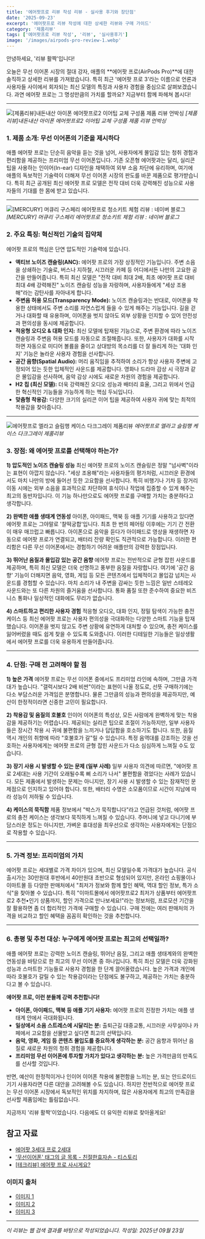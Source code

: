 ```yaml
---
title: '에어팟프로 리뷰 작성 리뷰 - 실사용 후기와 장단점'
date: '2025-09-23'
excerpt: '에어팟프로 리뷰 작성에 대한 상세한 리뷰와 구매 가이드'
category: '제품리뷰'
tags: ['에어팟프로 리뷰 작성', '리뷰', '실사용후기']
image: '/images/airpods-pro-review-1.webp'
---
```


안녕하세요, '리뷰 활짝'입니다!

오늘은 무선 이어폰 시장의 절대 강자, 애플의 **에어팟 프로(AirPods Pro)**에 대한 솔직하고 상세한 리뷰를 가져왔습니다. 특히 최근 '에어팟 프로 3'라는 이름으로 언론과 사용자들 사이에서 회자되는 최신 모델의 특징과 사용자 경험을 중심으로 살펴보겠습니다. 과연 에어팟 프로는 그 명성만큼의 가치를 할까요? 지금부터 함께 파헤쳐 봅시다!

---

![[제품리뷰]내돈내산 아이폰 에어팟프로2 이어팁 교체 구성품 제품 리뷰 언박싱](/images/airpods-pro-review-1.webp)
*[제품리뷰]내돈내산 아이폰 에어팟프로2 이어팁 교체 구성품 제품 리뷰 언박싱*

### 1. 제품 소개: 무선 이어폰의 기준을 제시하다

애플 에어팟 프로는 단순히 음악을 듣는 것을 넘어, 사용자에게 몰입감 있는 청취 경험과 편리함을 제공하는 프리미엄 무선 이어폰입니다. 기존 오픈형 에어팟과는 달리, 실리콘 팁을 사용하는 인이어(In-ear) 디자인을 채택하여 외부 소음 차단에 유리하며, 여기에 애플의 독보적인 기술력이 더해져 무선 이어폰 시장의 판도를 바꾼 제품으로 평가받습니다. 특히 최근 공개된 최신 에어팟 프로 모델은 전작 대비 더욱 강력해진 성능으로 사용자들의 기대를 한 몸에 받고 있습니다.

---

![[MERCURY] 머큐리 구스페리 에어팟프로 청소키트 체험 리뷰 : 네이버 블로그](/images/airpods-pro-review-2.webp)
*[MERCURY] 머큐리 구스페리 에어팟프로 청소키트 체험 리뷰 : 네이버 블로그*

### 2. 주요 특징: 혁신적인 기술의 집약체

에어팟 프로의 핵심은 단연 압도적인 기술력에 있습니다.

*   **액티브 노이즈 캔슬링(ANC):** 에어팟 프로의 가장 상징적인 기능입니다. 주변 소음을 상쇄하는 기술로, 버스나 지하철, 시끄러운 카페 등 어디에서든 나만의 고요한 공간을 만들어줍니다. 특히 최신 모델은 "전작 대비 최대 2배, 최초 에어팟 프로 대비 최대 4배 강력해진" 노이즈 캔슬링 성능을 자랑하며, 사용자들에게 "세상 조용해"라는 감탄사를 자아내게 합니다.
*   **주변음 허용 모드(Transparency Mode):** 노이즈 캔슬링과는 반대로, 이어폰을 착용한 상태에서도 주변 소리를 자연스럽게 들을 수 있게 해주는 기능입니다. 길을 걷거나 대화할 때 유용하며, 이어폰을 벗지 않아도 외부 상황을 인지할 수 있어 안전성과 편의성을 동시에 제공합니다.
*   **적응형 오디오 & 대화 인지:** 최신 모델에 탑재된 기능으로, 주변 환경에 따라 노이즈 캔슬링과 주변음 허용 모드를 자동으로 조절해줍니다. 또한, 사용자가 대화를 시작하면 자동으로 미디어 볼륨을 줄이고 상대방의 목소리를 더 잘 들리게 하는 '대화 인지' 기능은 놀라운 사용자 경험을 선사합니다.
*   **공간 음향(Spatial Audio):** 머리 움직임을 추적하여 소리가 항상 사용자 주변에 고정되어 있는 듯한 입체적인 사운드를 제공합니다. 영화나 드라마 감상 시 극장과 같은 몰입감을 선사하며, 음악 감상 시에도 새로운 차원의 경험을 제공합니다.
*   **H2 칩 (최신 모델):** 더욱 강력해진 오디오 성능과 배터리 효율, 그리고 위에서 언급한 혁신적인 기능들을 가능하게 하는 핵심 두뇌입니다.
*   **맞춤형 착용감:** 다양한 크기의 실리콘 이어 팁을 제공하여 사용자 귀에 맞는 최적의 착용감을 찾아줍니다.

---

![에어팟프로 엘라고 슬림행 케이스 다크그레이 제품리뷰](/images/airpods-pro-review-3.webp)
*에어팟프로 엘라고 슬림행 케이스 다크그레이 제품리뷰*

### 3. 장점: 왜 에어팟 프로를 선택해야 하는가?

**1) 압도적인 노이즈 캔슬링 성능**
최신 에어팟 프로의 노이즈 캔슬링은 정말 "넘사벽"이라는 표현이 아깝지 않습니다. "세상 조용해"라는 사용자들의 평가처럼, 시끄러운 환경에서도 마치 나만의 방에 들어선 듯한 고요함을 선사합니다. 특히 비행기나 기차 등 장거리 이동 시에는 외부 소음을 효과적으로 차단하여 휴식이나 작업에 집중할 수 있게 해주는 최고의 동반자입니다. 이 기능 하나만으로도 에어팟 프로를 구매할 가치는 충분하다고 생각합니다.

**2) 완벽한 애플 생태계 연동성**
아이폰, 아이패드, 맥북 등 애플 기기를 사용하고 있다면 에어팟 프로는 그야말로 '찰떡궁합'입니다. 최초 한 번의 페어링 이후에는 기기 간 전환이 매우 매끄럽고 빠릅니다. 아이폰으로 음악을 듣다가 아이패드로 영상을 재생하면 자동으로 에어팟 프로가 연결되고, 배터리 잔량 확인도 직관적으로 가능합니다. 이러한 편리함은 다른 무선 이어폰에서는 경험하기 어려운 애플만의 강력한 장점입니다.

**3) 뛰어난 음질과 몰입감 있는 공간 음향**
에어팟 프로는 전반적으로 균형 잡힌 사운드를 제공하며, 특히 최신 모델은 더욱 선명하고 풍부한 음질을 자랑합니다. 여기에 '공간 음향' 기능이 더해지면 음악, 영화, 게임 등 모든 콘텐츠에서 입체적이고 몰입감 넘치는 사운드를 경험할 수 있습니다. 마치 소리가 내 주변을 감싸는 듯한 느낌은 일반 스테레오 사운드와는 또 다른 차원의 즐거움을 선사합니다. 통화 품질 또한 준수하여 중요한 비즈니스 통화나 일상적인 대화에도 무리가 없습니다.

**4) 스마트하고 편리한 사용자 경험**
적응형 오디오, 대화 인지, 정밀 탐색이 가능한 충전 케이스 등 최신 에어팟 프로는 사용자 편의성을 극대화하는 다양한 스마트 기능을 탑재했습니다. 이어폰을 벗지 않고도 주변 상황에 유연하게 대처할 수 있으며, 충전 케이스를 잃어버렸을 때도 쉽게 찾을 수 있도록 도와줍니다. 이러한 디테일한 기능들은 일상생활에서 에어팟 프로를 더욱 유용하게 만들어줍니다.

---
### 4. 단점: 구매 전 고려해야 할 점

**1) 높은 가격**
에어팟 프로는 무선 이어폰 중에서도 프리미엄 라인에 속하며, 그만큼 가격대가 높습니다. "갤럭시보다 2배 비싼"이라는 표현이 나올 정도로, 선뜻 구매하기에는 다소 부담스러운 가격임은 분명합니다. 물론 그만큼의 성능과 편의성을 제공하지만, 예산이 한정적이라면 신중한 고민이 필요합니다.

**2) 착용감 및 음질의 호불호**
인이어 이어폰의 특성상, 모든 사람에게 완벽하게 맞는 착용감을 제공하기는 어렵습니다. 제공되는 실리콘 팁으로 조절이 가능하지만, 일부 사용자들은 장시간 착용 시 귀에 불편함을 느끼거나 답답함을 호소하기도 합니다. 또한, 음질 역시 개인의 취향에 따라 "호불호가 갈"릴 수 있습니다. 특정 음역대를 강조하는 것을 선호하는 사용자에게는 에어팟 프로의 균형 잡힌 사운드가 다소 심심하게 느껴질 수도 있습니다.

**3) 장기 사용 시 발생할 수 있는 문제 (일부 사례)**
일부 사용자 의견에 따르면, "에어팟 프로 2세대는 사용 기간이 오래될수록 삐 소리가 나서" 불편함을 겪었다는 사례가 있습니다. 모든 제품에서 발생하는 문제는 아니지만, 장기 사용 시 발생할 수 있는 잠재적인 문제점으로 인지하고 있어야 합니다. 또한, 배터리 수명은 소모품이므로 시간이 지남에 따라 성능이 저하될 수 있습니다.

**4) 케이스의 묵직함**
제품 정보에서 "박스가 묵직합니다"라고 언급된 것처럼, 에어팟 프로의 충전 케이스는 생각보다 묵직하게 느껴질 수 있습니다. 주머니에 넣고 다니기에 부담스러운 정도는 아니지만, 가벼운 휴대성을 최우선으로 생각하는 사용자에게는 단점으로 작용할 수 있습니다.

---
### 5. 가격 정보: 프리미엄의 가치

에어팟 프로는 세대별로 가격 차이가 있으며, 최신 모델일수록 가격대가 높습니다. 공식 출시가는 30만원대 후반에서 40만원대 초반으로 형성되어 있지만, 온라인 쇼핑몰이나 이마트몰 등 다양한 판매처에서 "최저가 정보와 함께 할인 혜택, 역대 할인 정보, 특가 소식"을 찾아볼 수 있습니다. 특히 "이마트몰에서 에어팟프로2 최저가 상품부터 에어팟프로2 추천•인기 상품까지, 할인 가격으로 만나보세요!"라는 정보처럼, 프로모션 기간을 잘 활용하면 좀 더 합리적인 가격에 구매할 수 있습니다. 구매 전에는 여러 판매처의 가격을 비교하고 할인 혜택을 꼼꼼히 확인하는 것을 추천합니다.

---
### 6. 총평 및 추천 대상: 누구에게 에어팟 프로는 최고의 선택일까?

애플 에어팟 프로는 강력한 노이즈 캔슬링, 뛰어난 음질, 그리고 애플 생태계와의 완벽한 연동성을 바탕으로 한 최고의 무선 이어폰 중 하나입니다. 특히 최신 모델은 더욱 강화된 성능과 스마트한 기능들로 사용자 경험을 한 단계 끌어올렸습니다. 높은 가격과 개인에 따라 호불호가 갈릴 수 있는 착용감이라는 단점에도 불구하고, 제공하는 가치는 충분하다고 볼 수 있습니다.

**에어팟 프로, 이런 분들께 강력 추천합니다!**

*   **아이폰, 아이패드, 맥북 등 애플 기기 사용자:** 에어팟 프로의 진정한 가치는 애플 생태계 안에서 극대화됩니다.
*   **일상에서 소음 스트레스에 시달리는 분:** 출퇴근길 대중교통, 시끄러운 사무실이나 카페에서 고요함을 선물받고 싶다면 최고의 선택입니다.
*   **음악, 영화, 게임 등 콘텐츠 몰입도를 중요하게 생각하는 분:** 공간 음향과 뛰어난 음질로 새로운 차원의 청취 경험을 제공합니다.
*   **프리미엄 무선 이어폰에 투자할 가치가 있다고 생각하는 분:** 높은 가격만큼의 만족도를 선사할 것입니다.

반면, 예산이 한정적이거나 인이어 이어폰 착용에 불편함을 느끼는 분, 또는 안드로이드 기기 사용자라면 다른 대안을 고려해볼 수도 있습니다. 하지만 전반적으로 에어팟 프로는 무선 이어폰 시장에서 독보적인 위치를 차지하며, 많은 사용자에게 최고의 만족감을 선사할 제품임에는 틀림없습니다.

지금까지 '리뷰 활짝'이었습니다. 다음에도 더 유익한 리뷰로 찾아올게요!



## 참고 자료

- [에어팟 3세대 프로 2세대](https://www.keskes.co.kr/board/product/modify.html?board_act=edit&no=36441&board_no=4&page=4&srsltid=AfmBOorQa1dftbF2YOJ1XSKyLWkQ5ljpO0BCW_P00r5Xd7F9rO2Nacuw)
- ['무선이어폰' 태그의 글 목록 - 친절한효자손 - 티스토리](https://rgy0409.tistory.com/tag/무선이어폰)
- [[테크리뷰] 에어팟 프로 사시게요?](https://www.nocutnews.co.kr/news/5251842)

### 이미지 출처
- [이미지 1](https://i1.korea-iphone.com/files/6f0962746355e64bfd7d910c89178326.jpg)
- [이미지 2](https://cafeptthumb-phinf.pstatic.net/MjAyMjA1MThfMjc3/MDAxNjUyODM1MTc5MTU1.Ax7ynyHYLigaiAlaCOQoD8PcxWaaOpsU6MPmWenHBuQg.whQE1n3yqXu1t0WHTyJlUx-yDeHAyT7SEr_WJRQET_Ig.PNG/캡처3.PNG?type=w1600)
- [이미지 3](https://www.wrapuppro.com/upload/blogWrite/image/2020/11/11/8ad15513-ca85-4266-8173-88a6b8a07bf6.jpg)


---
*이 리뷰는 웹 검색 결과를 바탕으로 작성되었습니다.*
*작성일: 2025년 09월 23일*
